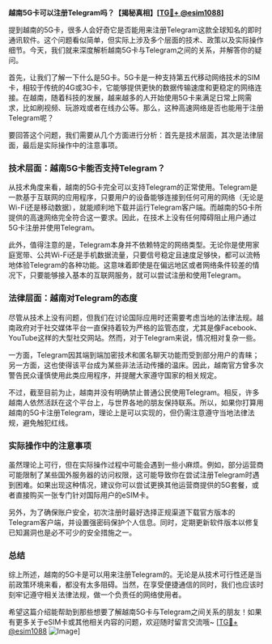 **越南5G卡可以注册Telegram吗？【揭秘真相】[[TG💪+ @esim1088](https://t.me/s/esim1088)]**

提到越南的5G卡，很多人会好奇它是否能用来注册Telegram这款全球知名的即时通讯软件。这个问题看似简单，但实际上涉及多个层面的技术、政策以及实际操作细节。今天，我们就来深度解析越南5G卡与Telegram之间的关系，并解答你的疑问。

首先，让我们了解一下什么是5G卡。5G卡是一种支持第五代移动网络技术的SIM卡，相较于传统的4G或3G卡，它能够提供更快的数据传输速度和更稳定的网络连接。在越南，随着科技的发展，越来越多的人开始使用5G卡来满足日常上网需求，比如刷视频、玩游戏或者在线办公等。那么，这种高速网络是否也能用于注册Telegram呢？

要回答这个问题，我们需要从几个方面进行分析：首先是技术层面，其次是法律层面，最后是实际操作中的注意事项。

### 技术层面：越南5G卡能否支持Telegram？

从技术角度来看，越南的5G卡完全可以支持Telegram的正常使用。Telegram是一款基于互联网的应用程序，只要用户的设备能够连接到任何可用的网络（无论是Wi-Fi还是移动数据），就能顺利地下载并运行Telegram客户端。而越南的5G卡所提供的高速网络完全符合这一要求。因此，在技术上没有任何障碍阻止用户通过5G卡注册并使用Telegram。

此外，值得注意的是，Telegram本身并不依赖特定的网络类型。无论你是使用家庭宽带、公共Wi-Fi还是手机数据流量，只要信号稳定且速度足够快，都可以流畅地体验Telegram的各种功能。这意味着即使是在偏远地区或者网络条件较差的情况下，只要能够接入基本的互联网服务，就可以尝试注册和使用Telegram。

### 法律层面：越南对Telegram的态度

尽管从技术上没有问题，但我们在讨论国际应用时还需要考虑当地的法律法规。越南政府对于社交媒体平台一直保持着较为严格的监管态度，尤其是像Facebook、YouTube这样的大型社交网站。然而，对于Telegram来说，情况相对复杂一些。

一方面，Telegram因其端到端加密技术和匿名聊天功能而受到部分用户的青睐；另一方面，这也使得该平台成为某些非法活动传播的温床。因此，越南官方曾多次警告民众谨慎使用此类应用程序，并提醒大家遵守国家的相关规定。

不过，截至目前为止，越南并没有明确禁止普通公民使用Telegram。相反，许多越南人依然活跃在这个平台上，与世界各地的朋友保持联系。所以，如果你打算用越南的5G卡注册Telegram，理论上是可以实现的，但仍需注意遵守当地法律法规，避免触犯红线。

### 实际操作中的注意事项

虽然理论上可行，但在实际操作过程中可能会遇到一些小麻烦。例如，部分运营商可能限制了某些国外服务器的访问权限，这可能导致你在尝试注册Telegram时遇到困难。如果出现这种情况，建议你可以尝试更换其他运营商提供的5G套餐，或者直接购买一张专门针对国际用户的eSIM卡。

另外，为了确保账户安全，初次注册时最好选择正规渠道下载官方版本的Telegram客户端，并设置强密码保护个人信息。同时，定期更新软件版本以修复已知漏洞也是必不可少的安全措施之一。

### 总结

综上所述，越南的5G卡是可以用来注册Telegram的。无论是从技术可行性还是当前政策环境来看，都没有太多阻碍。当然，在享受便捷通信的同时，我们也应该时刻牢记遵守相关法律法规，做一个负责任的网络使用者。

希望这篇介绍能帮助到那些想要了解越南5G卡与Telegram之间关系的朋友！如果有更多关于eSIM卡或其他相关内容的问题，欢迎随时留言交流哦~ [[TG💪+ @esim1088](https://t.me/s/esim1088) ![Image](https://i.postimg.cc/4NQfJmqS/Snipaste-2025-05-13-00-14-12.png)]